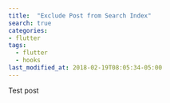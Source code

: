 ```yaml
---
title:  "Exclude Post from Search Index"
search: true
categories:
- flutter
tags:
  - flutter
  - hooks 
last_modified_at: 2018-02-19T08:05:34-05:00
---
```


Test post